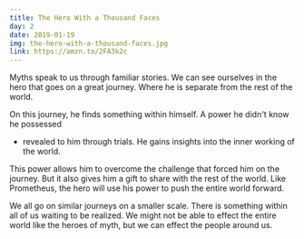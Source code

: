 ```yaml
---
title: The Hero With a Thousand Faces
day: 2
date: 2019-01-19
img: the-hero-with-a-thousand-faces.jpg
link: https://amzn.to/2FA3k2c
---
```


Myths speak to us through familiar stories. We can see ourselves in the hero
that goes on a great journey. Where he is separate from the rest of the
world.

On this journey, he finds something within himself. A power he didn't know he possessed
- revealed to him through trials. He gains insights into the
inner working of the world.

This power allows him to overcome the challenge that forced him on the journey.
But it also gives him a gift to share with the rest of the world. Like
Prometheus, the hero will use his power to push the entire world forward.

We all go on similar journeys on a smaller scale. There is something
within all of us waiting to be realized. We might not be able to effect the
entire world like the heroes of myth, but we can effect the people around us.
